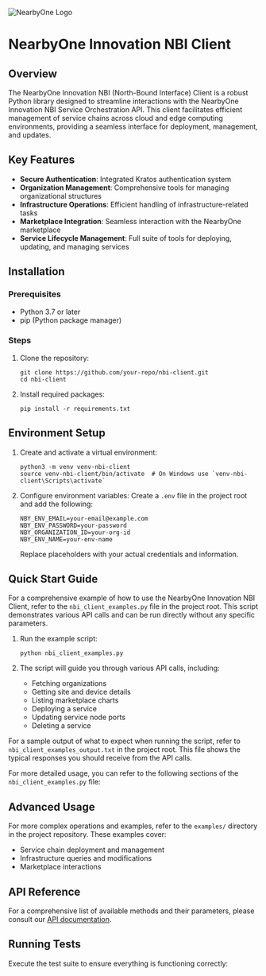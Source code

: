 ![NearbyOne Logo](https://github.com/user-attachments/assets/a1726e23-59a0-430c-b6a0-f07a631db274)

# NearbyOne Innovation NBI Client

## Overview

The NearbyOne Innovation NBI (North-Bound Interface) Client is a robust Python library designed to streamline interactions with the NearbyOne Innovation NBI Service Orchestration API. This client facilitates efficient management of service chains across cloud and edge computing environments, providing a seamless interface for deployment, management, and updates.

## Key Features

- **Secure Authentication**: Integrated Kratos authentication system
- **Organization Management**: Comprehensive tools for managing organizational structures
- **Infrastructure Operations**: Efficient handling of infrastructure-related tasks
- **Marketplace Integration**: Seamless interaction with the NearbyOne marketplace
- **Service Lifecycle Management**: Full suite of tools for deploying, updating, and managing services

## Installation

### Prerequisites

- Python 3.7 or later
- pip (Python package manager)

### Steps

1. Clone the repository:
   ```
   git clone https://github.com/your-repo/nbi-client.git
   cd nbi-client
   ```

2. Install required packages:
   ```
   pip install -r requirements.txt
   ```

## Environment Setup

1. Create and activate a virtual environment:
   ```
   python3 -m venv venv-nbi-client
   source venv-nbi-client/bin/activate  # On Windows use `venv-nbi-client\Scripts\activate`
   ```

2. Configure environment variables:
   Create a `.env` file in the project root and add the following:
   ```
   NBY_ENV_EMAIL=your-email@example.com
   NBY_ENV_PASSWORD=your-password
   NBY_ORGANIZATION_ID=your-org-id
   NBY_ENV_NAME=your-env-name
   ```

   Replace placeholders with your actual credentials and information.

## Quick Start Guide

For a comprehensive example of how to use the NearbyOne Innovation NBI Client, refer to the `nbi_client_examples.py` file in the project root. This script demonstrates various API calls and can be run directly without any specific parameters.

1. Run the example script:
   ```
   python nbi_client_examples.py
   ```

2. The script will guide you through various API calls, including:
   - Fetching organizations
   - Getting site and device details
   - Listing marketplace charts
   - Deploying a service
   - Updating service node ports
   - Deleting a service

For a sample output of what to expect when running the script, refer to `nbi_client_examples_output.txt` in the project root. This file shows the typical responses you should receive from the API calls.

For more detailed usage, you can refer to the following sections of the `nbi_client_examples.py` file:

## Advanced Usage

For more complex operations and examples, refer to the `examples/` directory in the project repository. These examples cover:

- Service chain deployment and management
- Infrastructure queries and modifications
- Marketplace interactions

## API Reference

For a comprehensive list of available methods and their parameters, please consult our [API documentation](docs/api_reference.md).

## Running Tests

Execute the test suite to ensure everything is functioning correctly:

